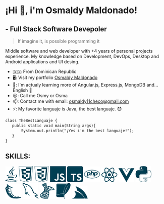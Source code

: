 # ¡Hi 👋, i'm Osmaldy Maldonado!

## - Full Stack Software Devepoler

> If imagine it, is possible programming it

Middle software and web developer with +4 years of personal projects experience. My knowledge based on Development, DevOps, Desktop and Android applications and UI desing.

- 🇩🇴: From Dominican Republic
- 🖥️: Visit my portfolio [Osmaldy Maldonado](https://osmaldymaldonado.web.app)
- 🌱: I'm actualy learning more of Angular.js, Express.js, MongoDB and... English 🥲
- 😆: Call me Osmy or Osma
- 📫: Contact me with email: osmaldy11checo@gmail.com
- ⚡: My favorite languaje is Java, the best languaje. 😈

```
class TheBestLanguaje {
   public static void main(String args){
       System.out.println("¡Yes i'm the best languaje!");
   }
}
```
## SKILLS:

[![Java by Osmaldy Maldonado](https://raw.githubusercontent.com/osmaldym/vector_assets/master/pngs/java.png "Java")](www.java.com/) [![HTML5 by Osmaldy Maldonado](https://raw.githubusercontent.com/osmaldym/vector_assets/master/pngs/html.png "HTML5")](https://developer.mozilla.org/es/docs/Web/HTML) [![CSS3 by Osmaldy Maldonado](https://raw.githubusercontent.com/osmaldym/vector_assets/master/pngs/css.png "CSS3")](https://developer.mozilla.org/docs/Web/CSS) [![JavaScript by Osmaldy Maldonado](https://raw.githubusercontent.com/osmaldym/vector_assets/master/pngs/js.png "JavaScript")](https://developer.mozilla.org/docs/Web/JavaScript) [![TypeScript by Osmaldy Maldonado](https://raw.githubusercontent.com/osmaldym/vector_assets/master/pngs/ts.png "TypeScript")](https://www.typescriptlang.org) [![PHP by Osmaldy Maldonado](https://raw.githubusercontent.com/osmaldym/vector_assets/master/pngs/php.png "PHP")](https://www.php.net) [![React by Osmaldy Maldonado](https://raw.githubusercontent.com/osmaldym/vector_assets/master/pngs/react.png "React")](https://react.dev) [![Vue by Osmaldy Maldonado](https://raw.githubusercontent.com/osmaldym/vector_assets/master/pngs/vue.png "Vue")](https://vuejs.org) [![Python by Osmaldy Maldonado](https://raw.githubusercontent.com/osmaldym/vector_assets/master/pngs/py.png "Python")](https://www.python.org) [![Flask by Osmaldy Maldonado](https://raw.githubusercontent.com/osmaldym/vector_assets/master/pngs/flask.png "Flask")](https://flask.palletsprojects.com/en/2.2.x/) [![MySQL by Osmaldy Maldonado](https://raw.githubusercontent.com/osmaldym/vector_assets/master/pngs/mysql.png "MySQL")](https://www.mysql.com) [![Microsoft SQL Server by Osmaldy Maldonado](https://raw.githubusercontent.com/osmaldym/vector_assets/master/pngs/msqlserver.png "Microsoft SQL Server")](https://www.microsoft.com/sql-server) [![SQLite by Osmaldy Maldonado](https://raw.githubusercontent.com/osmaldym/vector_assets/master/pngs/sqlite.png "SQLite")](https://sqlite.org) [![ORMLite by Osmaldy Maldonado](https://raw.githubusercontent.com/osmaldym/vector_assets/master/pngs/ormlite.png "ORMLite")](https://ormlite.com)

<!--
Here are some ideas to get you started:

- 🔭 I’m currently working on ...
- 🌱 I’m currently learning ...
- 👯 I’m looking to collaborate on ...
- 🤔 I’m looking for help with ...
- 💬 Ask me about ...
- 📫 How to reach me: ...
- 😄 Pronouns: ...
- ⚡ Fun fact: ...
-->
